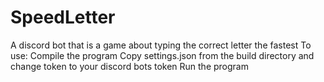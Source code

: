 # SpeedLetter
A discord bot that is a game about typing the correct letter the fastest
To use:
Compile the program
Copy settings.json from the build directory and change token to your discord bots token
Run the program
